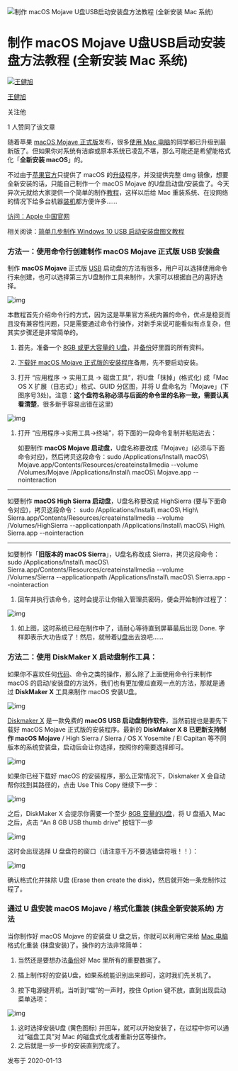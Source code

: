 ![制作 macOS Mojave U盘USB启动安装盘方法教程 (全新安装 Mac 系统)](https://pic4.zhimg.com/v2-7104ffd0c5cc689aad0d26d7addfcc3b_1200x500.jpg)

# 制作 macOS Mojave U盘USB启动安装盘方法教程 (全新安装 Mac 系统)

[![王健旭](https://pic2.zhimg.com/v2-3a0f1542ea04f1f49f727864cffad012_xs.jpg)](https://www.zhihu.com/people/wang-jian-xu-57-36)

[王健旭](https://www.zhihu.com/people/wang-jian-xu-57-36)

关注他

1 人赞同了该文章

随着苹果 [macOS Mojave 正式版](https://link.zhihu.com/?target=https%3A//www.iplaysoft.com/macos-mojave.html)发布，很多[使用 Mac 电脑](https://link.zhihu.com/?target=https%3A//www.iplaysoft.com/go/mac)的同学都已升级到最新版了。但如果你对系统有洁癖或原本系统已凌乱不堪，那么可能还是希望能格式化「**全新安装 macOS**」的。

不过由于[苹果官方](https://link.zhihu.com/?target=https%3A//www.iplaysoft.com/go/apple)只提供了 macOS 的[升级](https://link.zhihu.com/?target=https%3A//www.iplaysoft.com/tag/%E5%8D%87%E7%BA%A7)程序，并没提供完整 dmg 镜像，想要全新安装的话，只能自己制作一个 macOS Mojave 的U盘启动盘/安装盘了。今天异次元就给大家提供一个简单的制作[教程](https://link.zhihu.com/?target=https%3A//www.iplaysoft.com/tag/%E6%95%99%E7%A8%8B)，这样以后给 Mac 重装系统、在没网络的情况下给多台机器[装机](https://link.zhihu.com/?target=https%3A//www.iplaysoft.com/tag/%E8%A3%85%E6%9C%BA)都方便许多……

[访问：Apple 中国官网](https://link.zhihu.com/?target=https%3A//www.iplaysoft.com/go/apple)

相关阅读：[简单几步制作 Windows 10 USB 启动安装盘图文教程](https://link.zhihu.com/?target=https%3A//www.iplaysoft.com/windows-10-udisk-install.html)

### 方法一：使用命令行创建制作 macOS Mojave 正式版 USB 安装盘

制作 **macOS Mojave** 正式版 [USB](https://link.zhihu.com/?target=https%3A//www.iplaysoft.com/tag/usb) 启动盘的方法有很多，用户可以选择使用命令行来创建，也可以选择第三方U盘制作工具来制作，大家可以根据自己的喜好选择。



![img](https://pic4.zhimg.com/80/v2-7104ffd0c5cc689aad0d26d7addfcc3b_720w.png)



本教程首先介绍命令行的方式，因为这是苹果官方系统内置的命令，优点是稳妥而且没有兼容性问题，只是需要通过命令行操作，对新手来说可能看似有点复杂，但其实步骤还是非常简单的。

1. 首先，准备一个 [8GB 或更大容量的 U盘](https://link.zhihu.com/?target=https%3A//www.iplaysoft.com/go/upan)，并[备份](https://link.zhihu.com/?target=https%3A//www.iplaysoft.com/tag/%E5%A4%87%E4%BB%BD)好里面的所有资料。

2. [下载好 macOS Mojave 正式版的安装程序](https://link.zhihu.com/?target=https%3A//www.iplaysoft.com/macos-mojave.html)备用，先不要启动安装。

3. 打开 “应用程序 → 实用工具 → 磁盘工具”，将U盘「抹掉」(格式化) 成「Mac OS X 扩展（日志式）」格式、GUID 分区图，并将 U 盘命名为「Mojave」(下图序号3处)。注意：**这个盘符名称必须与后面的命令里的名称一致，需要认真看清楚**，很多新手容易出错在这里)

   

![img](https://pic3.zhimg.com/80/v2-ba20818d7c6732a8d976282f94b45c12_720w.png)



1. 打开 “应用程序→实用工具→终端”，将下面的一段命令复制并粘贴进去：

   如要制作 **macOS Mojave 启动盘**，U盘名称要改成「Mojave」(必须与下面命令对应)，然后拷贝这段命令：sudo /Applications/Install\ macOS\ Mojave.app/Contents/Resources/createinstallmedia --volume /Volumes/Mojave /Applications/Install\ macOS\ Mojave.app --nointeraction

------

如要制作 **macOS High Sierra 启动盘**，U盘名称要改成 HighSierra (要与下面命令对应)，拷贝这段命令：
sudo /Applications/Install\ macOS\ High\ Sierra.app/Contents/Resources/createinstallmedia --volume /Volumes/HighSierra --applicationpath /Applications/Install\ macOS\ High\ Sierra.app --nointeraction

------

如要制作「**旧版本的 macOS Sierra**」，U盘名称改成 Sierra，拷贝这段命令：
sudo /Applications/Install\ macOS\ Sierra.app/Contents/Resources/createinstallmedia --volume /Volumes/Sierra --applicationpath /Applications/Install\ macOS\ Sierra.app --nointeraction

1. 回车并执行该命令，这时会提示让你输入管理员密码，便会开始制作过程了：

   

![img](https://pic3.zhimg.com/80/v2-2201f563dd51bb7e5e56c155783ded96_720w.png)



1. 如上图，这时系统已经在制作中了，请耐心等待直到屏幕最后出现 Done. 字样即表示大功告成了！然后，就带着[U盘](https://link.zhihu.com/?target=https%3A//www.iplaysoft.com/tag/U%E7%9B%98)出去浪吧……

### 方法二：使用 DiskMaker X 启动盘制作工具：

如果你不喜欢任何[代码](https://link.zhihu.com/?target=https%3A//www.iplaysoft.com/tag/%E4%BB%A3%E7%A0%81)、命令之类的操作，那么除了上面使用命令行来制作 macOS 的启动/安装盘的方法外，我们也有更加傻瓜直观一点的方法，那就是通过 **DiskMaker X** 工具来制作 macOS 安装U盘。



![img](https://pic3.zhimg.com/80/v2-b8bef7468c484c9649cb083f76e709de_720w.png)



[Diskmaker X](https://link.zhihu.com/?target=https%3A//www.iplaysoft.com/macos-usb-install-drive.html) 是一款免费的 **macOS USB 启动盘制作软件**，当然前提也是要先下载好 macOS Mojave 正式版的安装程序。最新的 **DiskMaker X 8 已更新支持制作 macOS Mojave** / High Sierra / Sierra / OS X Yosemite / El Capitan 等不同版本的系统安装盘，启动后会让你选择，按照你的需要选择即可。



![img](https://pic2.zhimg.com/80/v2-c39404f5350864c9d577226f2b614b69_720w.png)



如果你已经下载好 macOS 的安装程序，那么正常情况下，Diskmaker X 会自动帮你找到其路径的，点击 Use This Copy 继续下一步：



![img](https://pic4.zhimg.com/80/v2-3daa7195bc288be339a037ac1e73f273_720w.png)



之后，DiskMaker X 会提示你需要一个至少 [8GB 容量的U盘](https://link.zhihu.com/?target=https%3A//www.iplaysoft.com/go/upan)，将 U 盘插入 Mac 之后，点击 “An 8 GB USB thumb drive” 按钮下一步



![img](https://pic4.zhimg.com/80/v2-ce4bbd5a82ac74526138f924a950c8b7_720w.png)



这时会出现选择 U 盘盘符的窗口（请注意千万不要选错盘符哦！！）：



![img](https://pic1.zhimg.com/80/v2-274250fd477dfe9c44985a939d4e8b64_720w.png)



确认格式化并抹除 U盘 (Erase then create the disk)，然后就开始一条龙制作过程了。

### 通过 U 盘安装 macOS Mojave / 格式化重装 (抹盘全新安装系统) 方法

当你制作好 macOS Mojave 的安装盘 U 盘之后，你就可以利用它来给 [Mac 电脑](https://link.zhihu.com/?target=https%3A//www.iplaysoft.com/go/mac)格式化重装 (抹盘安装)了。操作的方法非常简单：

1. 当然还是要想办法[备份](https://link.zhihu.com/?target=https%3A//www.iplaysoft.com/tag/%E5%A4%87%E4%BB%BD)好 Mac 里所有的重要数据了。

2. 插上制作好的安装U盘，如果系统能识别出来即可，这时我们先关机了。

3. 按下电源键开机，当听到“噹”的一声时，按住 Option 键不放，直到出现启动菜单选项：

   

![img](https://pic3.zhimg.com/80/v2-7f74167282bfd0f5c24702dde086211a_720w.png)



1. 这时选择安装U盘 (黄色图标) 并回车，就可以开始安装了，在过程中你可以通过“磁盘工具”对 Mac 的磁盘式化或者重新分区等操作。
2. 之后就是一步一步的安装直到完成了。

发布于 2020-01-13